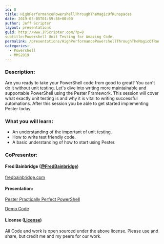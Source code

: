 ```yaml
---
id: 8
title: HighPerformancePowershellThroughTheMagicOfRunspaces
date: 2019-05-05T01:59:36+00:00
author: Jeff Scripter
layout: presentations
guid: http://www.JPScripter.com/?p=8
subtitle:Powershell Unit Testing for Amazing Code.
permalink: /presentations/HighPerformancePowershellThroughTheMagicOfRunspaces/
categories:
  - Powershell
  - MMS2019
---
```



### Description:
Are you ready to take your PowerShell code from good to great?  You can't do it without unit testing.  Let's dive into writing more maintainable and supportable PowerShell using the Pester Framework. This session will cover what exactly unit testing is and why it is vital to writing successful automations. After this session you be able to get started implementing Pester today.

### What you will learn:
* An understanding of the important of unit testing.
* How to write test friendly code.
* A basic understanding of how to start using Pester.

### CoPresentor:

#### Fred Bainbridge ([@FredBainbridge](https://www.twitter.com/FredBainbridge))

[fredbainbridge.com](https://fredbainbridge.com)

#### Presentation:

   [Pester Practically Perfect PowerShell](/assets/presentations/HighPerformancePowershellThroughTheMagicOfRunspaces.pdf)

   [Demo Code](https://github.com/fredbainbridge/mmsPester)

   #### License ([License](/assets/presentations/License))
All Code and work is open sourced under the above license. Please use and share, but credit me and my peers for our work.